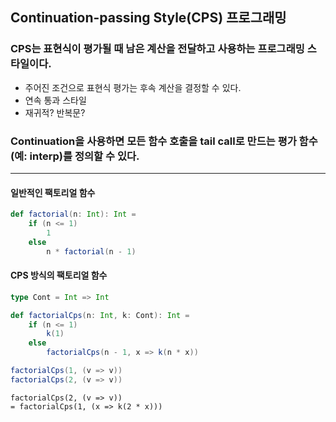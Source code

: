 ## Continuation-passing Style(CPS) 프로그래밍
### CPS는 표현식이 평가될 때 남은 계산을 전달하고 사용하는 프로그래밍 스타일이다.
- 주어진 조건으로 표현식 평가는 후속 계산을 결정할 수 있다.
- 연속 통과 스타일
- 재귀적? 반복문?

### Continuation을 사용하면 모든 함수 호출을 tail call로 만드는 평가 함수(예: interp)를 정의할 수 있다.
---
#### 일반적인 팩토리얼 함수
```scala
def factorial(n: Int): Int = 
	if (n <= 1) 
		1 
	else 
		n * factorial(n - 1)
```

#### CPS 방식의 팩토리얼 함수
```scala
type Cont = Int => Int

def factorialCps(n: Int, k: Cont): Int = 
	if (n <= 1) 
		k(1) 
	else 
		factorialCps(n - 1, x => k(n * x))

factorialCps(1, (v => v))
factorialCps(2, (v => v))
```

```
factorialCps(2, (v => v))
= factorialCps(1, (x => k(2 * x)))

```

